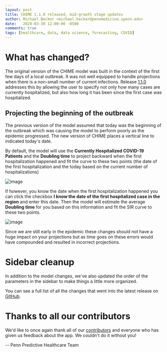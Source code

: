 ```yaml
---
layout: post
title: CHIME 1.1.0 released, mid-growth stage updates
author: Michael Becker <michael.becker@pennmedicine.upenn.edu>
date:   2020-03-30 12:00:00 -0500
comments: true
tags: [healthcare, data, data science, forecasting, COVID]
---
```

# What has changed?
The original version of the CHIME model was built in the context of the first few days of a local outbreak. It was not well equipped to handle projections when there is a non-small number of current infections. Release [1.1.0](https://github.com/CodeForPhilly/chime/releases/tag/v1.1.0) addresses this by allowing the user to specify not only how many cases are currently hospitalized, but also how long it has been since the first case was hospitalized. 

## Projecting the beginning of the outbreak

The previous version of the model assumed that today was the beginning of the outbreak which was causing the model to perform poorly as the epidemic progressed. The new version of CHIME places a vertical line to indicated today's date.

By default, the model will use the **Currently Hospitalized COVID-19 Patients** and the **Doubling time** to project backward when the first hospitalization happened and fit the curve to these two points (the date of the first hospitalization and the today based on the current number of hospitalizations)

![image](https://user-images.githubusercontent.com/1069047/77946671-b3770400-7290-11ea-83e5-ee1bfcc959a8.png)

If however, you know the date when the first hospitalization happened you can click the checkbox **I know the date of the first hospitalized case in the region** and enter this date. Then the model will estimate the average **Doubling time** for you based on this information and fit the SIR curve to these two points.

![image](https://user-images.githubusercontent.com/1069047/77947517-0b623a80-7292-11ea-95ef-b5e75df85ac3.png)

Since we are still early in the epidemic these changes should not have a huge impact on your projections but as time goes on these errors would have compounded and resulted in incorrect projections.

# Sidebar cleanup
In addition to the model changes, we've also updated the order of the parameters in the sidebar to make things a little more organized.

You can see a full list of all the changes that went into the latest release on [GitHub](https://github.com/CodeForPhilly/chime/releases/tag/v1.1.0).

# Thanks to all our contributors
We'd like to once again thank all of our [contributors](https://github.com/CodeForPhilly/chime/graphs/contributors) and everyone who has given us feedback about the app. We couldn't do it without you!

-- Penn Predictive Healthcare Team

